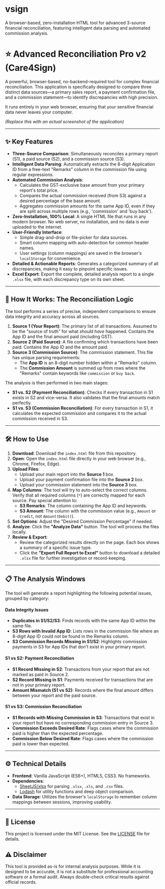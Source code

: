 # vsign
A browser-based, zero-installation HTML tool for advanced 3-source financial reconciliation, featuring intelligent data parsing and automated commission analysis.
# ⭐ Advanced Reconciliation Pro v2 (Care4Sign)

A powerful, browser-based, no-backend-required tool for complex financial reconciliation. This application is specifically designed to compare three distinct data sources—a primary sales report, a payment confirmation file, and a commission statement—to identify discrepancies with high precision.

It runs entirely in your web browser, ensuring that your sensitive financial data never leaves your computer.


*(Replace this with an actual screenshot of the application)*

---

## ✨ Key Features

-   **Three-Source Comparison**: Simultaneously reconciles a primary report (S1), a paid source (S2), and a commission source (S3).
-   **Intelligent Data Parsing**: Automatically extracts the 8-digit Application ID from a free-text "Remarks" column in the commission file using regular expressions.
-   **Automated Commission Analysis**:
    -   Calculates the GST-exclusive base amount from your primary report's total price.
    -   Compares the actual commission received (from S3) against a desired percentage of the base amount.
    -   Aggregates commission amounts for the same App ID, even if they are split across multiple rows (e.g., 'commission' and 'buy back').
-   **Zero-Installation, 100% Local**: A single HTML file that runs in any modern browser. No web server, no installation, and no data is ever uploaded to the internet.
-   **User-Friendly Interface**:
    -   Simple drag-and-drop or file-picker for data sources.
    -   Smart column mapping with auto-detection for common header names.
    -   User settings (column mappings) are saved in the browser's `localStorage` for convenience.
-   **Detailed & Actionable Reports**: Generates a categorized summary of all discrepancies, making it easy to pinpoint specific issues.
-   **Excel Export**: Export the complete, detailed analysis report to a single `.xlsx` file, with each discrepancy type on its own sheet.

---

## 🚀 How It Works: The Reconciliation Logic

The tool performs a series of precise, independent comparisons to ensure data integrity and accuracy across all sources.

1.  **Source 1 (Your Report)**: The primary list of all transactions. Assumed to be the "source of truth" for what *should have* happened. Contains the App ID and the final amount paid (including GST).
2.  **Source 2 (Paid Source)**: A file confirming which transactions have been paid. Contains the App ID and the amount paid.
3.  **Source 3 (Commission Source)**: The commission statement. This file has unique parsing requirements:
    -   The **App ID** is an 8-digit number hidden within a "Remarks" column.
    -   The **Commission Amount** is summed up from rows where the "Remarks" contain keywords like `commission` or `buy back`.

The analysis is then performed in two main stages:

-   **S1 vs. S2 (Payment Reconciliation)**: Checks if every transaction in S1 exists in S2 and vice-versa. It also validates that the final amounts match perfectly.
-   **S1 vs. S3 (Commission Reconciliation)**: For every transaction in S1, it calculates the expected commission and compares it to the actual commission received in S3.

---

## 🛠️ How to Use

1.  **Download**: Download the `index.html` file from this repository.
2.  **Open**: Open the `index.html` file directly in your web browser (e.g., Chrome, Firefox, Edge).
3.  **Upload Files**:
    -   Upload your main report into the **Source 1** box.
    -   Upload your payment confirmation file into the **Source 2** box.
    -   Upload your commission statement into the **Source 3** box.
4.  **Map Columns**: The tool will try to auto-select the correct columns. Verify that all required columns (`*`) are correctly mapped for each source. Pay special attention to:
    -   **S3 Remarks**: The column containing the App ID and keywords.
    -   **S3 Amount**: The column with the commission value (e.g., `Amount` or `Credit`, not `Amount(Debit)`).
5.  **Set Options**: Adjust the "Desired Commission Percentage" if needed.
6.  **Analyze**: Click the **"Analyze Data"** button. The tool will process the files locally.
7.  **Review & Export**:
    -   Review the categorized results directly on the page. Each box shows a summary of a specific issue type.
    -   Click the **"Export Full Report to Excel"** button to download a detailed `.xlsx` file for further investigation or record-keeping.

---

## 📋 The Analysis Windows

The tool will generate a report highlighting the following potential issues, grouped by category:

#### Data Integrity Issues
-   **Duplicates in S1/S2/S3**: Finds records with the same App ID within the same file.
-   **S3 Rows with Invalid App ID**: Lists rows in the commission file where an 8-digit App ID could not be found in the Remarks column.
-   **S3 Commission Records Missing in S1/S2**: Highlights commission payments in S3 for App IDs that don't exist in your primary report.

#### S1 vs S2: Payment Reconciliation
-   **S1 Record Missing in S2**: Transactions from your report that are not marked as paid in Source 2.
-   **S2 Record Missing in S1**: Payments received for transactions that are not in your primary report.
-   **Amount Mismatch (S1 vs S2)**: Records where the final amount differs between your report and the paid source.

#### S1 vs S3: Commission Reconciliation
-   **S1 Records with Missing Commission in S3**: Transactions that exist in your report but have no corresponding commission entry in Source 3.
-   **Commission Exceeds Desired Rate**: Flags cases where the commission paid is higher than the expected percentage.
-   **Commission Below Desired Rate**: Flags cases where the commission paid is lower than expected.

---

## ⚙️ Technical Details

-   **Frontend**: Vanilla JavaScript (ES6+), HTML5, CSS3. No frameworks.
-   **Dependencies**:
    -   [SheetJS/xlsx](https://github.com/SheetJS/sheetjs) for parsing `.xlsx`, `.xls`, and `.csv` files.
    -   [Lodash](https://lodash.com/) for utility functions and deep object comparison.
-   **Data Storage**: Utilizes the browser's `localStorage` to remember column mappings between sessions, improving usability.

---

## 📄 License

This project is licensed under the MIT License. See the [LICENSE](LICENSE) file for details.

## ⚠️ Disclaimer

This tool is provided as-is for internal analysis purposes. While it is designed to be accurate, it is not a substitute for professional accounting software or a formal audit. Always double-check critical results against official records.
